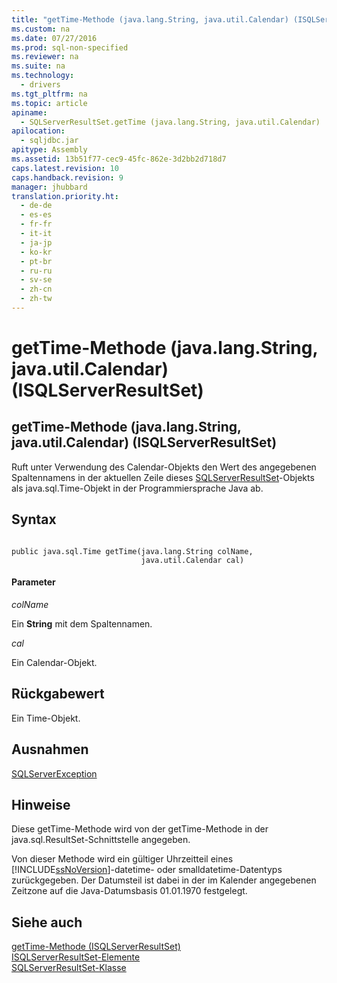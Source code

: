```yaml
---
title: "getTime-Methode (java.lang.String, java.util.Calendar) (ISQLServerResultSet)"
ms.custom: na
ms.date: 07/27/2016
ms.prod: sql-non-specified
ms.reviewer: na
ms.suite: na
ms.technology: 
  - drivers
ms.tgt_pltfrm: na
ms.topic: article
apiname: 
  - SQLServerResultSet.getTime (java.lang.String, java.util.Calendar)
apilocation: 
  - sqljdbc.jar
apitype: Assembly
ms.assetid: 13b51f77-cec9-45fc-862e-3d2bb2d718d7
caps.latest.revision: 10
caps.handback.revision: 9
manager: jhubbard
translation.priority.ht: 
  - de-de
  - es-es
  - fr-fr
  - it-it
  - ja-jp
  - ko-kr
  - pt-br
  - ru-ru
  - sv-se
  - zh-cn
  - zh-tw
---
```

# getTime-Methode (java.lang.String, java.util.Calendar) (ISQLServerResultSet)
    
## getTime\-Methode \(java.lang.String, java.util.Calendar\) \(ISQLServerResultSet\)  
 Ruft unter Verwendung des Calendar\-Objekts den Wert des angegebenen Spaltennamens in der aktuellen Zeile dieses [SQLServerResultSet](../content/SQLServerResultSet-Class.md)\-Objekts als java.sql.Time\-Objekt in der Programmiersprache Java ab.  
  
## Syntax  
  
```  
  
public java.sql.Time getTime(java.lang.String colName,  
                             java.util.Calendar cal)  
```  
  
#### Parameter  
 *colName*  
  
 Ein **String** mit dem Spaltennamen.  
  
 *cal*  
  
 Ein Calendar\-Objekt.  
  
## Rückgabewert  
 Ein Time\-Objekt.  
  
## Ausnahmen  
 [SQLServerException](../content/SQLServerException-Class.md)  
  
## Hinweise  
 Diese getTime\-Methode wird von der getTime\-Methode in der java.sql.ResultSet\-Schnittstelle angegeben.  
  
 Von dieser Methode wird ein gültiger Uhrzeitteil eines [!INCLUDE[ssNoVersion](../content/includes/ssNoVersion_md.md)]\-datetime\- oder smalldatetime\-Datentyps zurückgegeben. Der Datumsteil ist dabei in der im Kalender angegebenen Zeitzone auf die Java\-Datumsbasis 01.01.1970 festgelegt.  
  
## Siehe auch  
 [getTime-Methode &#40;ISQLServerResultSet&#41;](../content/getTime-Method--SQLServerResultSet-.md)   
 [ISQLServerResultSet-Elemente](../content/SQLServerResultSet-Members.md)   
 [SQLServerResultSet-Klasse](../content/SQLServerResultSet-Class.md)  
  
  